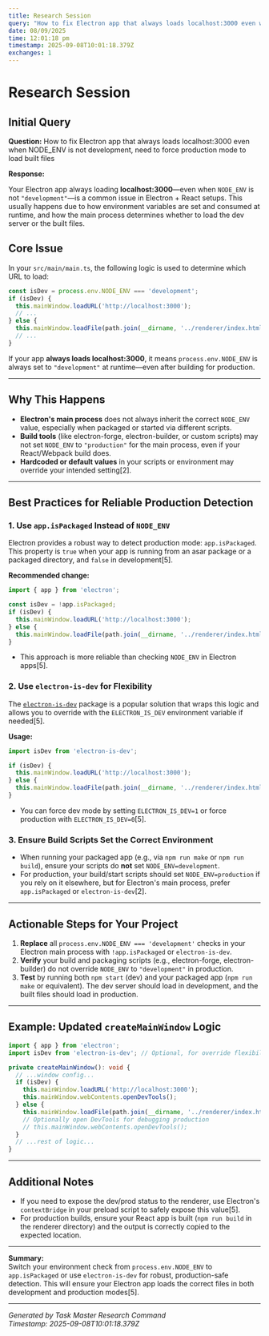 ```yaml
---
title: Research Session
query: "How to fix Electron app that always loads localhost:3000 even when NODE_ENV is not development, need to force production mode to load built files"
date: 08/09/2025
time: 12:01:18 pm
timestamp: 2025-09-08T10:01:18.379Z
exchanges: 1
---
```


# Research Session

## Initial Query

**Question:** How to fix Electron app that always loads localhost:3000 even when NODE_ENV is not development, need to force production mode to load built files

**Response:**

Your Electron app always loading **localhost:3000**—even when `NODE_ENV` is not `"development"`—is a common issue in Electron + React setups. This usually happens due to how environment variables are set and consumed at runtime, and how the main process determines whether to load the dev server or the built files.

## Core Issue

In your `src/main/main.ts`, the following logic is used to determine which URL to load:

```typescript
const isDev = process.env.NODE_ENV === 'development';
if (isDev) {
  this.mainWindow.loadURL('http://localhost:3000');
  // ...
} else {
  this.mainWindow.loadFile(path.join(__dirname, '../renderer/index.html'));
  // ...
}
```

If your app **always loads localhost:3000**, it means `process.env.NODE_ENV` is always set to `"development"` at runtime—even after building for production.

---

## Why This Happens

- **Electron's main process** does not always inherit the correct `NODE_ENV` value, especially when packaged or started via different scripts.
- **Build tools** (like electron-forge, electron-builder, or custom scripts) may not set `NODE_ENV` to `"production"` for the main process, even if your React/Webpack build does.
- **Hardcoded or default values** in your scripts or environment may override your intended setting[2].

---

## Best Practices for Reliable Production Detection

### 1. Use `app.isPackaged` Instead of `NODE_ENV`

Electron provides a robust way to detect production mode: `app.isPackaged`. This property is `true` when your app is running from an asar package or a packaged directory, and `false` in development[5].

**Recommended change:**

```typescript
import { app } from 'electron';

const isDev = !app.isPackaged;
if (isDev) {
  this.mainWindow.loadURL('http://localhost:3000');
} else {
  this.mainWindow.loadFile(path.join(__dirname, '../renderer/index.html'));
}
```

- This approach is more reliable than checking `NODE_ENV` in Electron apps[5].

### 2. Use `electron-is-dev` for Flexibility

The [`electron-is-dev`](https://www.npmjs.com/package/electron-is-dev) package is a popular solution that wraps this logic and allows you to override with the `ELECTRON_IS_DEV` environment variable if needed[5].

**Usage:**

```typescript
import isDev from 'electron-is-dev';

if (isDev) {
  this.mainWindow.loadURL('http://localhost:3000');
} else {
  this.mainWindow.loadFile(path.join(__dirname, '../renderer/index.html'));
}
```

- You can force dev mode by setting `ELECTRON_IS_DEV=1` or force production with `ELECTRON_IS_DEV=0`[5].

### 3. Ensure Build Scripts Set the Correct Environment

- When running your packaged app (e.g., via `npm run make` or `npm run build`), ensure your scripts do **not** set `NODE_ENV=development`.
- For production, your build/start scripts should set `NODE_ENV=production` if you rely on it elsewhere, but for Electron's main process, prefer `app.isPackaged` or `electron-is-dev`[2].

---

## Actionable Steps for Your Project

1. **Replace** all `process.env.NODE_ENV === 'development'` checks in your Electron main process with `!app.isPackaged` or `electron-is-dev`.
2. **Verify** your build and packaging scripts (e.g., electron-forge, electron-builder) do not override `NODE_ENV` to `"development"` in production.
3. **Test** by running both `npm start` (dev) and your packaged app (`npm run make` or equivalent). The dev server should load in development, and the built files should load in production.

---

## Example: Updated `createMainWindow` Logic

```typescript
import { app } from 'electron';
import isDev from 'electron-is-dev'; // Optional, for override flexibility

private createMainWindow(): void {
  // ...window config...
  if (isDev) {
    this.mainWindow.loadURL('http://localhost:3000');
    this.mainWindow.webContents.openDevTools();
  } else {
    this.mainWindow.loadFile(path.join(__dirname, '../renderer/index.html'));
    // Optionally open DevTools for debugging production
    // this.mainWindow.webContents.openDevTools();
  }
  // ...rest of logic...
}
```

---

## Additional Notes

- If you need to expose the dev/prod status to the renderer, use Electron's `contextBridge` in your preload script to safely expose this value[5].
- For production builds, ensure your React app is built (`npm run build` in the renderer directory) and the output is correctly copied to the expected location.

---

**Summary:**  
Switch your environment check from `process.env.NODE_ENV` to `app.isPackaged` or use `electron-is-dev` for robust, production-safe detection. This will ensure your Electron app loads the correct files in both development and production modes[5].


---

*Generated by Task Master Research Command*  
*Timestamp: 2025-09-08T10:01:18.379Z*
